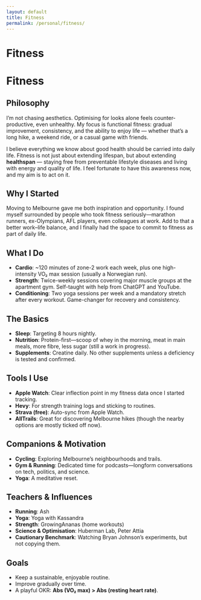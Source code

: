 ```yaml
---
layout: default
title: Fitness
permalink: /personal/fitness/
---
```


# Fitness


# Fitness

## Philosophy
I’m not chasing aesthetics. Optimising for looks alone feels counter-productive, even unhealthy. My focus is functional fitness: gradual improvement, consistency, and the ability to enjoy life — whether that’s a long hike, a weekend ride, or a casual game with friends.

I believe everything we know about good health should be carried into daily life. Fitness is not just about extending lifespan, but about extending **healthspan** — staying free from preventable lifestyle diseases and living with energy and quality of life. I feel fortunate to have this awareness now, and my aim is to act on it.

## Why I Started
Moving to Melbourne gave me both inspiration and opportunity. I found myself surrounded by people who took fitness seriously—marathon runners, ex-Olympians, AFL players, even colleagues at work. Add to that a better work–life balance, and I finally had the space to commit to fitness as part of daily life.

## What I Do
- **Cardio**: ~120 minutes of zone-2 work each week, plus one high-intensity VO₂ max session (usually a Norwegian run).
- **Strength**: Twice-weekly sessions covering major muscle groups at the apartment gym. Self-taught with help from ChatGPT and YouTube.
- **Conditioning**: Two yoga sessions per week and a mandatory stretch after every workout. Game-changer for recovery and consistency.

## The Basics
- **Sleep**: Targeting 8 hours nightly.
- **Nutrition**: Protein-first—scoop of whey in the morning, meat in main meals, more fibre, less sugar (still a work in progress).
- **Supplements**: Creatine daily. No other supplements unless a deficiency is tested and confirmed.

## Tools I Use
- **Apple Watch**: Clear inflection point in my fitness data once I started tracking.
- **Hevy**: For strength training logs and sticking to routines.
- **Strava (free)**: Auto-sync from Apple Watch.
- **AllTrails**: Great for discovering Melbourne hikes (though the nearby options are mostly ticked off now).

## Companions & Motivation
- **Cycling**: Exploring Melbourne’s neighbourhoods and trails.
- **Gym & Running**: Dedicated time for podcasts—longform conversations on tech, politics, and science.
- **Yoga**: A meditative reset.

## Teachers & Influences
- **Running**: Ash
- **Yoga**: Yoga with Kassandra
- **Strength**: GrowingAnanas (home workouts)
- **Science & Optimisation**: Huberman Lab, Peter Attia
- **Cautionary Benchmark**: Watching Bryan Johnson’s experiments, but not copying them.

## Goals
- Keep a sustainable, enjoyable routine.
- Improve gradually over time.
- A playful OKR: **Abs (VO₂ max) > Abs (resting heart rate)**.

